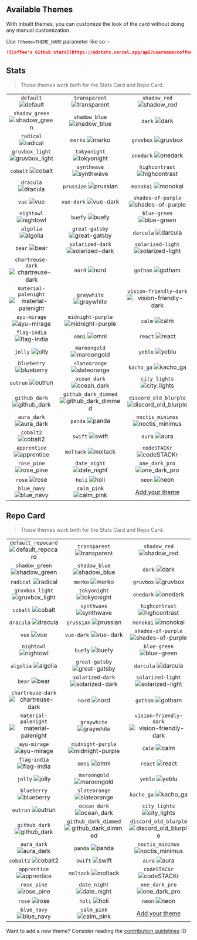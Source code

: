 ## Available Themes

<!-- DO NOT EDIT THIS FILE DIRECTLY -->

With inbuilt themes, you can customize the look of the card without doing any manual customization.

Use `?theme=THEME_NAME` parameter like so :-

```md
![Coffee's GitHub stats](https://mdstats.vercel.app/api?username=coffee&theme=dark&show_icons=true)
```

## Stats

> These themes work both for the Stats Card and Repo Card.

| | | |
| :--: | :--: | :--: |
| `default` ![default][default] | `transparent` ![transparent][transparent] | `shadow_red` ![shadow_red][shadow_red] |
| `shadow_green` ![shadow_green][shadow_green] | `shadow_blue` ![shadow_blue][shadow_blue] | `dark` ![dark][dark] |
| `radical` ![radical][radical] | `merko` ![merko][merko] | `gruvbox` ![gruvbox][gruvbox] |
| `gruvbox_light` ![gruvbox_light][gruvbox_light] | `tokyonight` ![tokyonight][tokyonight] | `onedark` ![onedark][onedark] |
| `cobalt` ![cobalt][cobalt] | `synthwave` ![synthwave][synthwave] | `highcontrast` ![highcontrast][highcontrast] |
| `dracula` ![dracula][dracula] | `prussian` ![prussian][prussian] | `monokai` ![monokai][monokai] |
| `vue` ![vue][vue] | `vue-dark` ![vue-dark][vue-dark] | `shades-of-purple` ![shades-of-purple][shades-of-purple] |
| `nightowl` ![nightowl][nightowl] | `buefy` ![buefy][buefy] | `blue-green` ![blue-green][blue-green] |
| `algolia` ![algolia][algolia] | `great-gatsby` ![great-gatsby][great-gatsby] | `darcula` ![darcula][darcula] |
| `bear` ![bear][bear] | `solarized-dark` ![solarized-dark][solarized-dark] | `solarized-light` ![solarized-light][solarized-light] |
| `chartreuse-dark` ![chartreuse-dark][chartreuse-dark] | `nord` ![nord][nord] | `gotham` ![gotham][gotham] |
| `material-palenight` ![material-palenight][material-palenight] | `graywhite` ![graywhite][graywhite] | `vision-friendly-dark` ![vision-friendly-dark][vision-friendly-dark] |
| `ayu-mirage` ![ayu-mirage][ayu-mirage] | `midnight-purple` ![midnight-purple][midnight-purple] | `calm` ![calm][calm] |
| `flag-india` ![flag-india][flag-india] | `omni` ![omni][omni] | `react` ![react][react] |
| `jolly` ![jolly][jolly] | `maroongold` ![maroongold][maroongold] | `yeblu` ![yeblu][yeblu] |
| `blueberry` ![blueberry][blueberry] | `slateorange` ![slateorange][slateorange] | `kacho_ga` ![kacho_ga][kacho_ga] |
| `outrun` ![outrun][outrun] | `ocean_dark` ![ocean_dark][ocean_dark] | `city_lights` ![city_lights][city_lights] |
| `github_dark` ![github_dark][github_dark] | `github_dark_dimmed` ![github_dark_dimmed][github_dark_dimmed] | `discord_old_blurple` ![discord_old_blurple][discord_old_blurple] |
| `aura_dark` ![aura_dark][aura_dark] | `panda` ![panda][panda] | `noctis_minimus` ![noctis_minimus][noctis_minimus] |
| `cobalt2` ![cobalt2][cobalt2] | `swift` ![swift][swift] | `aura` ![aura][aura] |
| `apprentice` ![apprentice][apprentice] | `moltack` ![moltack][moltack] | `codeSTACKr` ![codeSTACKr][codeSTACKr] |
| `rose_pine` ![rose_pine][rose_pine] | `date_night` ![date_night][date_night] | `one_dark_pro` ![one_dark_pro][one_dark_pro] |
| `rose` ![rose][rose] | `holi` ![holi][holi] | `neon` ![neon][neon] |
| `blue_navy` ![blue_navy][blue_navy] | `calm_pink` ![calm_pink][calm_pink] | [Add your theme][add-theme] |

## Repo Card

> These themes work both for the Stats Card and Repo Card.

| | | |
| :--: | :--: | :--: |
| `default_repocard` ![default_repocard][default_repocard_repo] | `transparent` ![transparent][transparent_repo] | `shadow_red` ![shadow_red][shadow_red_repo] |
| `shadow_green` ![shadow_green][shadow_green_repo] | `shadow_blue` ![shadow_blue][shadow_blue_repo] | `dark` ![dark][dark_repo] |
| `radical` ![radical][radical_repo] | `merko` ![merko][merko_repo] | `gruvbox` ![gruvbox][gruvbox_repo] |
| `gruvbox_light` ![gruvbox_light][gruvbox_light_repo] | `tokyonight` ![tokyonight][tokyonight_repo] | `onedark` ![onedark][onedark_repo] |
| `cobalt` ![cobalt][cobalt_repo] | `synthwave` ![synthwave][synthwave_repo] | `highcontrast` ![highcontrast][highcontrast_repo] |
| `dracula` ![dracula][dracula_repo] | `prussian` ![prussian][prussian_repo] | `monokai` ![monokai][monokai_repo] |
| `vue` ![vue][vue_repo] | `vue-dark` ![vue-dark][vue-dark_repo] | `shades-of-purple` ![shades-of-purple][shades-of-purple_repo] |
| `nightowl` ![nightowl][nightowl_repo] | `buefy` ![buefy][buefy_repo] | `blue-green` ![blue-green][blue-green_repo] |
| `algolia` ![algolia][algolia_repo] | `great-gatsby` ![great-gatsby][great-gatsby_repo] | `darcula` ![darcula][darcula_repo] |
| `bear` ![bear][bear_repo] | `solarized-dark` ![solarized-dark][solarized-dark_repo] | `solarized-light` ![solarized-light][solarized-light_repo] |
| `chartreuse-dark` ![chartreuse-dark][chartreuse-dark_repo] | `nord` ![nord][nord_repo] | `gotham` ![gotham][gotham_repo] |
| `material-palenight` ![material-palenight][material-palenight_repo] | `graywhite` ![graywhite][graywhite_repo] | `vision-friendly-dark` ![vision-friendly-dark][vision-friendly-dark_repo] |
| `ayu-mirage` ![ayu-mirage][ayu-mirage_repo] | `midnight-purple` ![midnight-purple][midnight-purple_repo] | `calm` ![calm][calm_repo] |
| `flag-india` ![flag-india][flag-india_repo] | `omni` ![omni][omni_repo] | `react` ![react][react_repo] |
| `jolly` ![jolly][jolly_repo] | `maroongold` ![maroongold][maroongold_repo] | `yeblu` ![yeblu][yeblu_repo] |
| `blueberry` ![blueberry][blueberry_repo] | `slateorange` ![slateorange][slateorange_repo] | `kacho_ga` ![kacho_ga][kacho_ga_repo] |
| `outrun` ![outrun][outrun_repo] | `ocean_dark` ![ocean_dark][ocean_dark_repo] | `city_lights` ![city_lights][city_lights_repo] |
| `github_dark` ![github_dark][github_dark_repo] | `github_dark_dimmed` ![github_dark_dimmed][github_dark_dimmed_repo] | `discord_old_blurple` ![discord_old_blurple][discord_old_blurple_repo] |
| `aura_dark` ![aura_dark][aura_dark_repo] | `panda` ![panda][panda_repo] | `noctis_minimus` ![noctis_minimus][noctis_minimus_repo] |
| `cobalt2` ![cobalt2][cobalt2_repo] | `swift` ![swift][swift_repo] | `aura` ![aura][aura_repo] |
| `apprentice` ![apprentice][apprentice_repo] | `moltack` ![moltack][moltack_repo] | `codeSTACKr` ![codeSTACKr][codeSTACKr_repo] |
| `rose_pine` ![rose_pine][rose_pine_repo] | `date_night` ![date_night][date_night_repo] | `one_dark_pro` ![one_dark_pro][one_dark_pro_repo] |
| `rose` ![rose][rose_repo] | `holi` ![holi][holi_repo] | `neon` ![neon][neon_repo] |
| `blue_navy` ![blue_navy][blue_navy_repo] | `calm_pink` ![calm_pink][calm_pink_repo] | [Add your theme][add-theme] |


[default]: https://mdstats.vercel.app/api?username=coffee&show_icons=true&hide=contribs,prs&cache_seconds=86400&theme=default
[default_repocard]: https://mdstats.vercel.app/api?username=coffee&show_icons=true&hide=contribs,prs&cache_seconds=86400&theme=default_repocard
[transparent]: https://mdstats.vercel.app/api?username=coffee&show_icons=true&hide=contribs,prs&cache_seconds=86400&theme=transparent
[shadow_red]: https://mdstats.vercel.app/api?username=coffee&show_icons=true&hide=contribs,prs&cache_seconds=86400&theme=shadow_red
[shadow_green]: https://mdstats.vercel.app/api?username=coffee&show_icons=true&hide=contribs,prs&cache_seconds=86400&theme=shadow_green
[shadow_blue]: https://mdstats.vercel.app/api?username=coffee&show_icons=true&hide=contribs,prs&cache_seconds=86400&theme=shadow_blue
[dark]: https://mdstats.vercel.app/api?username=coffee&show_icons=true&hide=contribs,prs&cache_seconds=86400&theme=dark
[radical]: https://mdstats.vercel.app/api?username=coffee&show_icons=true&hide=contribs,prs&cache_seconds=86400&theme=radical
[merko]: https://mdstats.vercel.app/api?username=coffee&show_icons=true&hide=contribs,prs&cache_seconds=86400&theme=merko
[gruvbox]: https://mdstats.vercel.app/api?username=coffee&show_icons=true&hide=contribs,prs&cache_seconds=86400&theme=gruvbox
[gruvbox_light]: https://mdstats.vercel.app/api?username=coffee&show_icons=true&hide=contribs,prs&cache_seconds=86400&theme=gruvbox_light
[tokyonight]: https://mdstats.vercel.app/api?username=coffee&show_icons=true&hide=contribs,prs&cache_seconds=86400&theme=tokyonight
[onedark]: https://mdstats.vercel.app/api?username=coffee&show_icons=true&hide=contribs,prs&cache_seconds=86400&theme=onedark
[cobalt]: https://mdstats.vercel.app/api?username=coffee&show_icons=true&hide=contribs,prs&cache_seconds=86400&theme=cobalt
[synthwave]: https://mdstats.vercel.app/api?username=coffee&show_icons=true&hide=contribs,prs&cache_seconds=86400&theme=synthwave
[highcontrast]: https://mdstats.vercel.app/api?username=coffee&show_icons=true&hide=contribs,prs&cache_seconds=86400&theme=highcontrast
[dracula]: https://mdstats.vercel.app/api?username=coffee&show_icons=true&hide=contribs,prs&cache_seconds=86400&theme=dracula
[prussian]: https://mdstats.vercel.app/api?username=coffee&show_icons=true&hide=contribs,prs&cache_seconds=86400&theme=prussian
[monokai]: https://mdstats.vercel.app/api?username=coffee&show_icons=true&hide=contribs,prs&cache_seconds=86400&theme=monokai
[vue]: https://mdstats.vercel.app/api?username=coffee&show_icons=true&hide=contribs,prs&cache_seconds=86400&theme=vue
[vue-dark]: https://mdstats.vercel.app/api?username=coffee&show_icons=true&hide=contribs,prs&cache_seconds=86400&theme=vue-dark
[shades-of-purple]: https://mdstats.vercel.app/api?username=coffee&show_icons=true&hide=contribs,prs&cache_seconds=86400&theme=shades-of-purple
[nightowl]: https://mdstats.vercel.app/api?username=coffee&show_icons=true&hide=contribs,prs&cache_seconds=86400&theme=nightowl
[buefy]: https://mdstats.vercel.app/api?username=coffee&show_icons=true&hide=contribs,prs&cache_seconds=86400&theme=buefy
[blue-green]: https://mdstats.vercel.app/api?username=coffee&show_icons=true&hide=contribs,prs&cache_seconds=86400&theme=blue-green
[algolia]: https://mdstats.vercel.app/api?username=coffee&show_icons=true&hide=contribs,prs&cache_seconds=86400&theme=algolia
[great-gatsby]: https://mdstats.vercel.app/api?username=coffee&show_icons=true&hide=contribs,prs&cache_seconds=86400&theme=great-gatsby
[darcula]: https://mdstats.vercel.app/api?username=coffee&show_icons=true&hide=contribs,prs&cache_seconds=86400&theme=darcula
[bear]: https://mdstats.vercel.app/api?username=coffee&show_icons=true&hide=contribs,prs&cache_seconds=86400&theme=bear
[solarized-dark]: https://mdstats.vercel.app/api?username=coffee&show_icons=true&hide=contribs,prs&cache_seconds=86400&theme=solarized-dark
[solarized-light]: https://mdstats.vercel.app/api?username=coffee&show_icons=true&hide=contribs,prs&cache_seconds=86400&theme=solarized-light
[chartreuse-dark]: https://mdstats.vercel.app/api?username=coffee&show_icons=true&hide=contribs,prs&cache_seconds=86400&theme=chartreuse-dark
[nord]: https://mdstats.vercel.app/api?username=coffee&show_icons=true&hide=contribs,prs&cache_seconds=86400&theme=nord
[gotham]: https://mdstats.vercel.app/api?username=coffee&show_icons=true&hide=contribs,prs&cache_seconds=86400&theme=gotham
[material-palenight]: https://mdstats.vercel.app/api?username=coffee&show_icons=true&hide=contribs,prs&cache_seconds=86400&theme=material-palenight
[graywhite]: https://mdstats.vercel.app/api?username=coffee&show_icons=true&hide=contribs,prs&cache_seconds=86400&theme=graywhite
[vision-friendly-dark]: https://mdstats.vercel.app/api?username=coffee&show_icons=true&hide=contribs,prs&cache_seconds=86400&theme=vision-friendly-dark
[ayu-mirage]: https://mdstats.vercel.app/api?username=coffee&show_icons=true&hide=contribs,prs&cache_seconds=86400&theme=ayu-mirage
[midnight-purple]: https://mdstats.vercel.app/api?username=coffee&show_icons=true&hide=contribs,prs&cache_seconds=86400&theme=midnight-purple
[calm]: https://mdstats.vercel.app/api?username=coffee&show_icons=true&hide=contribs,prs&cache_seconds=86400&theme=calm
[flag-india]: https://mdstats.vercel.app/api?username=coffee&show_icons=true&hide=contribs,prs&cache_seconds=86400&theme=flag-india
[omni]: https://mdstats.vercel.app/api?username=coffee&show_icons=true&hide=contribs,prs&cache_seconds=86400&theme=omni
[react]: https://mdstats.vercel.app/api?username=coffee&show_icons=true&hide=contribs,prs&cache_seconds=86400&theme=react
[jolly]: https://mdstats.vercel.app/api?username=coffee&show_icons=true&hide=contribs,prs&cache_seconds=86400&theme=jolly
[maroongold]: https://mdstats.vercel.app/api?username=coffee&show_icons=true&hide=contribs,prs&cache_seconds=86400&theme=maroongold
[yeblu]: https://mdstats.vercel.app/api?username=coffee&show_icons=true&hide=contribs,prs&cache_seconds=86400&theme=yeblu
[blueberry]: https://mdstats.vercel.app/api?username=coffee&show_icons=true&hide=contribs,prs&cache_seconds=86400&theme=blueberry
[slateorange]: https://mdstats.vercel.app/api?username=coffee&show_icons=true&hide=contribs,prs&cache_seconds=86400&theme=slateorange
[kacho_ga]: https://mdstats.vercel.app/api?username=coffee&show_icons=true&hide=contribs,prs&cache_seconds=86400&theme=kacho_ga
[outrun]: https://mdstats.vercel.app/api?username=coffee&show_icons=true&hide=contribs,prs&cache_seconds=86400&theme=outrun
[ocean_dark]: https://mdstats.vercel.app/api?username=coffee&show_icons=true&hide=contribs,prs&cache_seconds=86400&theme=ocean_dark
[city_lights]: https://mdstats.vercel.app/api?username=coffee&show_icons=true&hide=contribs,prs&cache_seconds=86400&theme=city_lights
[github_dark]: https://mdstats.vercel.app/api?username=coffee&show_icons=true&hide=contribs,prs&cache_seconds=86400&theme=github_dark
[github_dark_dimmed]: https://mdstats.vercel.app/api?username=coffee&show_icons=true&hide=contribs,prs&cache_seconds=86400&theme=github_dark_dimmed
[discord_old_blurple]: https://mdstats.vercel.app/api?username=coffee&show_icons=true&hide=contribs,prs&cache_seconds=86400&theme=discord_old_blurple
[aura_dark]: https://mdstats.vercel.app/api?username=coffee&show_icons=true&hide=contribs,prs&cache_seconds=86400&theme=aura_dark
[panda]: https://mdstats.vercel.app/api?username=coffee&show_icons=true&hide=contribs,prs&cache_seconds=86400&theme=panda
[noctis_minimus]: https://mdstats.vercel.app/api?username=coffee&show_icons=true&hide=contribs,prs&cache_seconds=86400&theme=noctis_minimus
[cobalt2]: https://mdstats.vercel.app/api?username=coffee&show_icons=true&hide=contribs,prs&cache_seconds=86400&theme=cobalt2
[swift]: https://mdstats.vercel.app/api?username=coffee&show_icons=true&hide=contribs,prs&cache_seconds=86400&theme=swift
[aura]: https://mdstats.vercel.app/api?username=coffee&show_icons=true&hide=contribs,prs&cache_seconds=86400&theme=aura
[apprentice]: https://mdstats.vercel.app/api?username=coffee&show_icons=true&hide=contribs,prs&cache_seconds=86400&theme=apprentice
[moltack]: https://mdstats.vercel.app/api?username=coffee&show_icons=true&hide=contribs,prs&cache_seconds=86400&theme=moltack
[codeSTACKr]: https://mdstats.vercel.app/api?username=coffee&show_icons=true&hide=contribs,prs&cache_seconds=86400&theme=codeSTACKr
[rose_pine]: https://mdstats.vercel.app/api?username=coffee&show_icons=true&hide=contribs,prs&cache_seconds=86400&theme=rose_pine
[date_night]: https://mdstats.vercel.app/api?username=coffee&show_icons=true&hide=contribs,prs&cache_seconds=86400&theme=date_night
[one_dark_pro]: https://mdstats.vercel.app/api?username=coffee&show_icons=true&hide=contribs,prs&cache_seconds=86400&theme=one_dark_pro
[rose]: https://mdstats.vercel.app/api?username=coffee&show_icons=true&hide=contribs,prs&cache_seconds=86400&theme=rose
[holi]: https://mdstats.vercel.app/api?username=coffee&show_icons=true&hide=contribs,prs&cache_seconds=86400&theme=holi
[neon]: https://mdstats.vercel.app/api?username=coffee&show_icons=true&hide=contribs,prs&cache_seconds=86400&theme=neon
[blue_navy]: https://mdstats.vercel.app/api?username=coffee&show_icons=true&hide=contribs,prs&cache_seconds=86400&theme=blue_navy
[calm_pink]: https://mdstats.vercel.app/api?username=coffee&show_icons=true&hide=contribs,prs&cache_seconds=86400&theme=calm_pink


[default_repo]: https://mdstats.vercel.app/api/pin/?username=coffee&repo=mdstats&cache_seconds=86400&theme=default
[default_repocard_repo]: https://mdstats.vercel.app/api/pin/?username=coffee&repo=mdstats&cache_seconds=86400&theme=default_repocard
[transparent_repo]: https://mdstats.vercel.app/api/pin/?username=coffee&repo=mdstats&cache_seconds=86400&theme=transparent
[shadow_red_repo]: https://mdstats.vercel.app/api/pin/?username=coffee&repo=mdstats&cache_seconds=86400&theme=shadow_red
[shadow_green_repo]: https://mdstats.vercel.app/api/pin/?username=coffee&repo=mdstats&cache_seconds=86400&theme=shadow_green
[shadow_blue_repo]: https://mdstats.vercel.app/api/pin/?username=coffee&repo=mdstats&cache_seconds=86400&theme=shadow_blue
[dark_repo]: https://mdstats.vercel.app/api/pin/?username=coffee&repo=mdstats&cache_seconds=86400&theme=dark
[radical_repo]: https://mdstats.vercel.app/api/pin/?username=coffee&repo=mdstats&cache_seconds=86400&theme=radical
[merko_repo]: https://mdstats.vercel.app/api/pin/?username=coffee&repo=mdstats&cache_seconds=86400&theme=merko
[gruvbox_repo]: https://mdstats.vercel.app/api/pin/?username=coffee&repo=mdstats&cache_seconds=86400&theme=gruvbox
[gruvbox_light_repo]: https://mdstats.vercel.app/api/pin/?username=coffee&repo=mdstats&cache_seconds=86400&theme=gruvbox_light
[tokyonight_repo]: https://mdstats.vercel.app/api/pin/?username=coffee&repo=mdstats&cache_seconds=86400&theme=tokyonight
[onedark_repo]: https://mdstats.vercel.app/api/pin/?username=coffee&repo=mdstats&cache_seconds=86400&theme=onedark
[cobalt_repo]: https://mdstats.vercel.app/api/pin/?username=coffee&repo=mdstats&cache_seconds=86400&theme=cobalt
[synthwave_repo]: https://mdstats.vercel.app/api/pin/?username=coffee&repo=mdstats&cache_seconds=86400&theme=synthwave
[highcontrast_repo]: https://mdstats.vercel.app/api/pin/?username=coffee&repo=mdstats&cache_seconds=86400&theme=highcontrast
[dracula_repo]: https://mdstats.vercel.app/api/pin/?username=coffee&repo=mdstats&cache_seconds=86400&theme=dracula
[prussian_repo]: https://mdstats.vercel.app/api/pin/?username=coffee&repo=mdstats&cache_seconds=86400&theme=prussian
[monokai_repo]: https://mdstats.vercel.app/api/pin/?username=coffee&repo=mdstats&cache_seconds=86400&theme=monokai
[vue_repo]: https://mdstats.vercel.app/api/pin/?username=coffee&repo=mdstats&cache_seconds=86400&theme=vue
[vue-dark_repo]: https://mdstats.vercel.app/api/pin/?username=coffee&repo=mdstats&cache_seconds=86400&theme=vue-dark
[shades-of-purple_repo]: https://mdstats.vercel.app/api/pin/?username=coffee&repo=mdstats&cache_seconds=86400&theme=shades-of-purple
[nightowl_repo]: https://mdstats.vercel.app/api/pin/?username=coffee&repo=mdstats&cache_seconds=86400&theme=nightowl
[buefy_repo]: https://mdstats.vercel.app/api/pin/?username=coffee&repo=mdstats&cache_seconds=86400&theme=buefy
[blue-green_repo]: https://mdstats.vercel.app/api/pin/?username=coffee&repo=mdstats&cache_seconds=86400&theme=blue-green
[algolia_repo]: https://mdstats.vercel.app/api/pin/?username=coffee&repo=mdstats&cache_seconds=86400&theme=algolia
[great-gatsby_repo]: https://mdstats.vercel.app/api/pin/?username=coffee&repo=mdstats&cache_seconds=86400&theme=great-gatsby
[darcula_repo]: https://mdstats.vercel.app/api/pin/?username=coffee&repo=mdstats&cache_seconds=86400&theme=darcula
[bear_repo]: https://mdstats.vercel.app/api/pin/?username=coffee&repo=mdstats&cache_seconds=86400&theme=bear
[solarized-dark_repo]: https://mdstats.vercel.app/api/pin/?username=coffee&repo=mdstats&cache_seconds=86400&theme=solarized-dark
[solarized-light_repo]: https://mdstats.vercel.app/api/pin/?username=coffee&repo=mdstats&cache_seconds=86400&theme=solarized-light
[chartreuse-dark_repo]: https://mdstats.vercel.app/api/pin/?username=coffee&repo=mdstats&cache_seconds=86400&theme=chartreuse-dark
[nord_repo]: https://mdstats.vercel.app/api/pin/?username=coffee&repo=mdstats&cache_seconds=86400&theme=nord
[gotham_repo]: https://mdstats.vercel.app/api/pin/?username=coffee&repo=mdstats&cache_seconds=86400&theme=gotham
[material-palenight_repo]: https://mdstats.vercel.app/api/pin/?username=coffee&repo=mdstats&cache_seconds=86400&theme=material-palenight
[graywhite_repo]: https://mdstats.vercel.app/api/pin/?username=coffee&repo=mdstats&cache_seconds=86400&theme=graywhite
[vision-friendly-dark_repo]: https://mdstats.vercel.app/api/pin/?username=coffee&repo=mdstats&cache_seconds=86400&theme=vision-friendly-dark
[ayu-mirage_repo]: https://mdstats.vercel.app/api/pin/?username=coffee&repo=mdstats&cache_seconds=86400&theme=ayu-mirage
[midnight-purple_repo]: https://mdstats.vercel.app/api/pin/?username=coffee&repo=mdstats&cache_seconds=86400&theme=midnight-purple
[calm_repo]: https://mdstats.vercel.app/api/pin/?username=coffee&repo=mdstats&cache_seconds=86400&theme=calm
[flag-india_repo]: https://mdstats.vercel.app/api/pin/?username=coffee&repo=mdstats&cache_seconds=86400&theme=flag-india
[omni_repo]: https://mdstats.vercel.app/api/pin/?username=coffee&repo=mdstats&cache_seconds=86400&theme=omni
[react_repo]: https://mdstats.vercel.app/api/pin/?username=coffee&repo=mdstats&cache_seconds=86400&theme=react
[jolly_repo]: https://mdstats.vercel.app/api/pin/?username=coffee&repo=mdstats&cache_seconds=86400&theme=jolly
[maroongold_repo]: https://mdstats.vercel.app/api/pin/?username=coffee&repo=mdstats&cache_seconds=86400&theme=maroongold
[yeblu_repo]: https://mdstats.vercel.app/api/pin/?username=coffee&repo=mdstats&cache_seconds=86400&theme=yeblu
[blueberry_repo]: https://mdstats.vercel.app/api/pin/?username=coffee&repo=mdstats&cache_seconds=86400&theme=blueberry
[slateorange_repo]: https://mdstats.vercel.app/api/pin/?username=coffee&repo=mdstats&cache_seconds=86400&theme=slateorange
[kacho_ga_repo]: https://mdstats.vercel.app/api/pin/?username=coffee&repo=mdstats&cache_seconds=86400&theme=kacho_ga
[outrun_repo]: https://mdstats.vercel.app/api/pin/?username=coffee&repo=mdstats&cache_seconds=86400&theme=outrun
[ocean_dark_repo]: https://mdstats.vercel.app/api/pin/?username=coffee&repo=mdstats&cache_seconds=86400&theme=ocean_dark
[city_lights_repo]: https://mdstats.vercel.app/api/pin/?username=coffee&repo=mdstats&cache_seconds=86400&theme=city_lights
[github_dark_repo]: https://mdstats.vercel.app/api/pin/?username=coffee&repo=mdstats&cache_seconds=86400&theme=github_dark
[github_dark_dimmed_repo]: https://mdstats.vercel.app/api/pin/?username=coffee&repo=mdstats&cache_seconds=86400&theme=github_dark_dimmed
[discord_old_blurple_repo]: https://mdstats.vercel.app/api/pin/?username=coffee&repo=mdstats&cache_seconds=86400&theme=discord_old_blurple
[aura_dark_repo]: https://mdstats.vercel.app/api/pin/?username=coffee&repo=mdstats&cache_seconds=86400&theme=aura_dark
[panda_repo]: https://mdstats.vercel.app/api/pin/?username=coffee&repo=mdstats&cache_seconds=86400&theme=panda
[noctis_minimus_repo]: https://mdstats.vercel.app/api/pin/?username=coffee&repo=mdstats&cache_seconds=86400&theme=noctis_minimus
[cobalt2_repo]: https://mdstats.vercel.app/api/pin/?username=coffee&repo=mdstats&cache_seconds=86400&theme=cobalt2
[swift_repo]: https://mdstats.vercel.app/api/pin/?username=coffee&repo=mdstats&cache_seconds=86400&theme=swift
[aura_repo]: https://mdstats.vercel.app/api/pin/?username=coffee&repo=mdstats&cache_seconds=86400&theme=aura
[apprentice_repo]: https://mdstats.vercel.app/api/pin/?username=coffee&repo=mdstats&cache_seconds=86400&theme=apprentice
[moltack_repo]: https://mdstats.vercel.app/api/pin/?username=coffee&repo=mdstats&cache_seconds=86400&theme=moltack
[codeSTACKr_repo]: https://mdstats.vercel.app/api/pin/?username=coffee&repo=mdstats&cache_seconds=86400&theme=codeSTACKr
[rose_pine_repo]: https://mdstats.vercel.app/api/pin/?username=coffee&repo=mdstats&cache_seconds=86400&theme=rose_pine
[date_night_repo]: https://mdstats.vercel.app/api/pin/?username=coffee&repo=mdstats&cache_seconds=86400&theme=date_night
[one_dark_pro_repo]: https://mdstats.vercel.app/api/pin/?username=coffee&repo=mdstats&cache_seconds=86400&theme=one_dark_pro
[rose_repo]: https://mdstats.vercel.app/api/pin/?username=coffee&repo=mdstats&cache_seconds=86400&theme=rose
[holi_repo]: https://mdstats.vercel.app/api/pin/?username=coffee&repo=mdstats&cache_seconds=86400&theme=holi
[neon_repo]: https://mdstats.vercel.app/api/pin/?username=coffee&repo=mdstats&cache_seconds=86400&theme=neon
[blue_navy_repo]: https://mdstats.vercel.app/api/pin/?username=coffee&repo=mdstats&cache_seconds=86400&theme=blue_navy
[calm_pink_repo]: https://mdstats.vercel.app/api/pin/?username=coffee&repo=mdstats&cache_seconds=86400&theme=calm_pink


[add-theme]: https://github.com/CoffeeBit/coffeestats/edit/master/themes/index.js

Want to add a new theme? Consider reading the [contribution guidelines](../CONTRIBUTING.md#themes-contribution) :D
